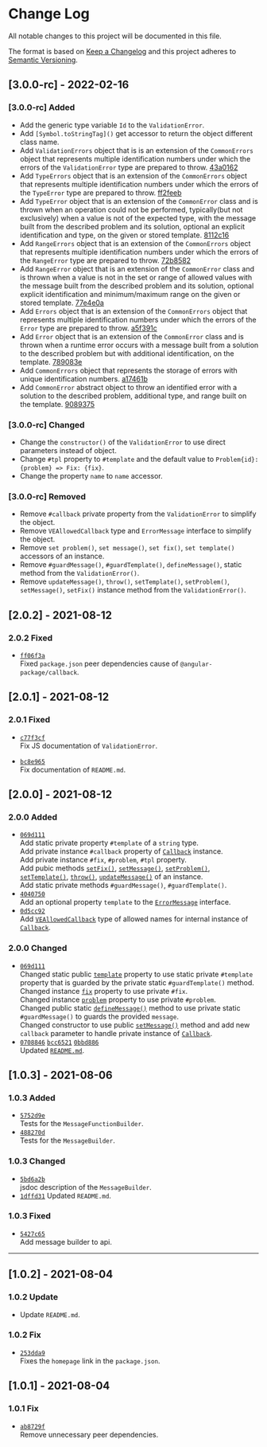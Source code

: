 
# Change Log

All notable changes to this project will be documented in this file.

The format is based on [Keep a Changelog](http://keepachangelog.com/)
and this project adheres to [Semantic Versioning](http://semver.org/).

## [3.0.0-rc] - 2022-02-16

### [3.0.0-rc] Added

- Add the generic type variable `Id` to the `ValidationError`.
- Add `[Symbol.toStringTag]()` get accessor to return the object different class name. 
- Add `ValidationErrors` object that is is an extension of the `CommonErrors` object that represents multiple identification numbers under which the errors of the `ValidationError` type are prepared to throw. [43a0162]
- Add `TypeErrors` object that is an extension of the `CommonErrors` object that represents multiple identification numbers under which the errors of the `TypeError` type are prepared to throw. [ff2feeb]
- Add `TypeError` object that is an extension of the `CommonError` class and is thrown when an operation could not be performed, typically(but not exclusively) when a value is not of the expected type, with the message built from the described problem and its solution, optional an explicit identification and type, on the given or stored template. [8112c16]
- Add `RangeErrors` object that is an extension of the `CommonErrors` object that represents multiple identification numbers under which the errors of the `RangeError` type are prepared to throw. [72b8582]
- Add `RangeError` object that is an extension of the `CommonError` class and is thrown when a value is not in the set or range of allowed values with the message built from the described problem and its solution, optional explicit identification and minimum/maximum range on the given or stored template. [77e4e0a]
- Add `Errors` object that is an extension of the `CommonErrors` object that represents multiple identification numbers under which the errors of the `Error` type are prepared to throw. [a5f391c]
- Add `Error` object that is an extension of the `CommonError` class and is thrown when a runtime error occurs with a message built from a solution to the described problem but with additional identification, on the template. [789083e]
- Add `CommonErrors` object that represents the storage of errors with unique identification numbers. [a17461b]
- Add `CommonError` abstract object to throw an identified error with a solution to the described problem, additional type, and range built on the template. [9089375]

### [3.0.0-rc] Changed

- Change the `constructor()` of the `ValidationError` to use direct parameters instead of object.
- Change `#tpl` property to `#template` and the default value to `Problem{id}: {problem} => Fix: {fix}`.
- Change the property `name` to `name` accessor.

### [3.0.0-rc] Removed

- Remove `#callback` private property from the `ValidationError` to simplify the object.
- Remove `VEAllowedCallback` type and `ErrorMessage` interface to simplify the object.
- Remove `set problem()`, `set message()`, `set fix()`, `set template()` accessors of an instance.
- Remove `#guardMessage()`, `#guardTemplate()`, `defineMessage()`,  static method from the `ValidationError()`.
- Remove `updateMessage()`, `throw()`, `setTemplate()`, `setProblem()`, `setMessage()`, `setFix()` instance method from the `ValidationError()`.

[43a0162]: https://github.com/angular-package/error/commit/43a01628af2a73aa428d7d6bcb48e9c3a1c755f3
[ff2feeb]: https://github.com/angular-package/error/commit/ff2feebe48fdb1b3f8bfe3c58cedc09c8b6402df
[8112c16]: https://github.com/angular-package/error/commit/8112c166a2a7848b166bd4a45996f6e24b42862e
[72b8582]: https://github.com/angular-package/error/commit/72b8582f848075c27bd97ae8a05bed29c287ffd9
[77e4e0a]: https://github.com/angular-package/error/commit/77e4e0a3760150a515f3a59b5efd5c779221427e
[a5f391c]: https://github.com/angular-package/error/commit/a5f391cbdb3a9a756b0f730bdc3c63232889ce0b
[789083e]: https://github.com/angular-package/error/commit/789083e5c79d6ee0f1f098bcc5a352a8dccf939b
[a17461b]: https://github.com/angular-package/error/commit/15a40397a17461bbd735079c3544c4c44f7b3f45
[9089375]: https://github.com/angular-package/error/commit/908937597024576ad5d47fd1f1af652c1a2cc265

## [2.0.2] - 2021-08-12

### 2.0.2 Fixed

- [`ff06f3a`][ff06f3a]  
  Fixed `package.json` peer dependencies cause of `@angular-package/callback`. 

[ff06f3a]: https://github.com/angular-package/error/commit/ff06f3ae1b5c922c7605a7fb6301dd238b9e1b7a

## [2.0.1] - 2021-08-12

### 2.0.1 Fixed

- [`c77f3cf`][c77f3cf]  
  Fix JS documentation of `ValidationError`.  

- [`bc8e965`][bc8e965]  
  Fix documentation of `README.md`.  

[c77f3cf]: https://github.com/angular-package/error/commit/c77f3cfc8f7958dbfa29022d2e564d6095c2dc65
[bc8e965]: https://github.com/angular-package/error/commit/bc8e9653bd5e5546f2a3df2d6d6f18bcefea192b

## [2.0.0] - 2021-08-12

### 2.0.0 Added

- [`069d111`][069d111]  
  Add static private property `#template` of a `string` type.  
  Add private instance `#callback` property of [`Callback`][package-callback] instance.  
  Add private instance `#fix`,  `#problem`, `#tpl` property.  
  Add pubic methods [`setFix()`][error-method-setfix], [`setMessage()`][error-method-setmessage], [`setProblem()`][error-method-setproblem], [`setTemplate()`][error-method-settemplate], [`throw()`][error-method-throw], [`updateMessage()`][error-method-updatemssage] of an instance.  
  Add static private methods `#guardMessage()`, `#guardTemplate()`.  
- [`4040750`][4040750]  
  Add an optional property `template` to the [`ErrorMessage`][error-interface-errormessage] interface.
- [`0d5cc92`][0d5cc92]  
  Add [`VEAllowedCallback`][error-type-veallowedcallback] type of allowed names for internal instance of [`Callback`][package-callback].

[069d111]: https://github.com/angular-package/error/commit/069d111220b63c2d2cdbffa499f3588121f14e16
[4040750]: https://github.com/angular-package/error/commit/40407503893484874e588b8b5b42c6e40a5fc3ab
[0d5cc92]: https://github.com/angular-package/error/commit/0d5cc920b7e5c750f77099580ec2f53070d3cac7

### 2.0.0 Changed

- [`069d111`][069d111]  
  Changed static public [`template`][error-static-template] property to use static private `#template` property that is guarded by the private static `#guardTemplate()` method.  
  Changed instance [`fix`][error-property-fix] property to use private `#fix`.  
  Changed instance [`problem`][error-property-problem] property to use private `#problem`.  
  Changed public static [`defineMessage()`][error-method-static-definemessage] method to use private static `#guardMessage()` to guards the provided `message`.  
  Changed constructor to use public [`setMessage()`][error-method-setmessage] method and add new `callback` parameter to handle private instance of [`Callback`][package-callback].  
- [`0708846`][0708846] [`bcc6521`][bcc6521] [`0bbd886`][0bbd886]  
  Updated [`README.md`](https://github.com/angular-package/error#readme).

[0bbd886]: https://github.com/angular-package/error/commit/0bbd88630e0a695ab4865903c83bda7b2e56dfef
[bcc6521]: https://github.com/angular-package/error/commit/bcc652139613a7f8ef721cd12bc076fde3edadb8
[0708846]: https://github.com/angular-package/error/commit/0708846f6bc3de0fa080e5f58fa4a36adfcb7dcd

## [1.0.3] - 2021-08-06

### 1.0.3 Added

- [`5752d9e`][5752d9e]  
  Tests for the `MessageFunctionBuilder`.
- [`488270d`][488270d]  
  Tests for the `MessageBuilder`.

[5752d9e]: https://github.com/angular-package/error/commit/5752d9e7b3631dcca0d6945e25a92d1fdfb9eee3
[488270d]: https://github.com/angular-package/error/commit/488270d4c88f8575c8289022559e4f8ce1de828b

### 1.0.3 Changed

- [`5bd6a2b`][5bd6a2b]  
  jsdoc description of the `MessageBuilder`.
- [`1dffd31`][1dffd31]
  Updated `README.md`.

[5bd6a2b]: https://github.com/angular-package/error/commit/5bd6a2bf8dc98db6666f8d84bb28771357f17105
[1dffd31]: https://github.com/angular-package/error/commit/1dffd31ab4db736a4f583ac4d3c1994c92da92ea

### 1.0.3 Fixed

- [`5427c65`][5427c65]  
  Add message builder to api.

[5427c65]: https://github.com/angular-package/error/commit/5427c6585ddebe01bc6e3733425e07b924ec0ca6

----

## [1.0.2] - 2021-08-04

### 1.0.2 Update

- Update `README.md`.

### 1.0.2 Fix

- [`253dda9`][253dda9]  
  Fixes the `homepage` link in the `package.json`.

[253dda9]: https://github.com/angular-package/error/commit/253dda9b0cd14d7766f7ac3da33e4aaf35af1193

## [1.0.1] - 2021-08-04

### 1.0.1 Fix

- [`ab8729f`][ab8729f]  
  Remove unnecessary peer dependencies.

[ab8729f]: https://github.com/angular-package/error/commit/ab8729f3627d63729326ddfd354296c2ae800c33

[error-method-static-definemessage]: https://github.com/angular-package/error#validationerrordefinemessage

[error-method-setfix]: https://github.com/angular-package/error#validationerrorprototypesetfix
[error-method-setmessage]: https://github.com/angular-package/error#validationerrorprototypesetmessage
[error-method-setproblem]: https://github.com/angular-package/error#validationerrorprototypesetproblem
[error-method-settemplate]: https://github.com/angular-package/error#validationerrorprototypesettemplate
[error-method-throw]: https://github.com/angular-package/error#validationerrorprototypethrow
[error-method-updatemssage]: https://github.com/angular-package/error#validationerrorprototypeupdatemssage

[error-static-template]: https://github.com/angular-package/error#validationerrortemplate
[error-type-veallowedcallback]: https://github.com/angular-package/error#veallowedcallback
[error-interface-errormessage]: https://github.com/angular-package/error#errormessage

[package-callback]: https://github.com/angular-package/callback

[error-property-fix]: https://github.com/angular-package/error#validationerrorprototypefix
[error-property-message]: https://github.com/angular-package/error#validationerrorprototypemessage
[error-property-problem]: https://github.com/angular-package/error#validationerrorprototypeproblem